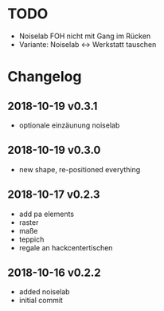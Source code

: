 TODO
====

* Noiselab FOH nicht mit Gang im Rücken
* Variante: Noiselab <-> Werkstatt tauschen


Changelog
=========


2018-10-19 v0.3.1
-----------------

* optionale einzäunung noiselab


2018-10-19 v0.3.0
-----------------

* new shape, re-positioned everything


2018-10-17 v0.2.3
-----------------

* add pa elements
* raster
* maße
* teppich
* regale an hackcentertischen


2018-10-16 v0.2.2
-----------------

* added noiselab
* initial commit
